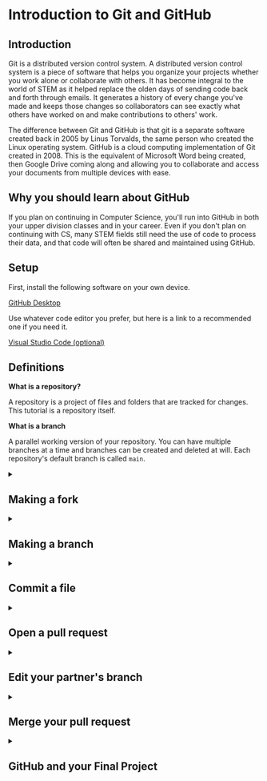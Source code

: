 # Introduction to Git and GitHub

## Introduction

Git is a distributed version control system. A distributed version control system is a piece of software that helps you organize your projects whether you work alone or collaborate with others. It has become integral to the world of STEM as it helped replace the olden days of sending code back and forth through emails. It generates a history of every change you've made and keeps those changes so collaborators can see exactly what others have worked on and make contributions to others' work.

The difference between Git and GitHub is that git is a separate software created back in 2005 by Linus Torvalds, the same person who created the Linux operating system. GitHub is a cloud computing implementation of Git created in 2008. This is the equivalent of Microsoft Word being created, then Google Drive coming along and allowing you to collaborate and access your documents from multiple devices with ease.

## Why you should learn about GitHub

If you plan on continuing in Computer Science, you'll run into GitHub in both your upper division classes and in your career. Even if you don't plan on continuing with CS, many STEM fields still need the use of code to process their data, and that code will often be shared and maintained using GitHub.

## Setup

First, install the following software on your own device.

[GitHub Desktop](https://desktop.github.com/)


Use whatever code editor you prefer, but here is a link to a recommended one if you need it.

[Visual Studio Code (optional)](https://code.visualstudio.com/)

## Definitions

**What is a repository?**

A repository is a project of files and folders that are tracked for changes. This tutorial is a repository itself.

**What is a branch**

A parallel working version of your repository. You can have multiple branches at a time and branches can be created and deleted at will. Each repository's default branch is called `main`.

<details>
<summary><h2>Making a fork</h2></summary>

You'll be working with a lab partner, so the next step only needs to be done by one person.

1. At the top right of the repository webpage, click the button labeled **Fork**. This makes a copy of the entire repository and moves it to your account so you can make whatever changes you want.

![Screenshot of the "Watch", "Fork", and "Star" buttons on GitHub](images/fork.png)

2. In the next screen, change the name to `introduction-to-github-first-partner-first-name-last-initial-second-partner-first-name-last-initial`. For example, `introduction-to-github-john-a-kyle-d`.

3. Ensure **Copy the main branch only** is checked, then click **Create fork**.

4. Wait about 30 seconds for GitHub to finish forking the repository, then refresh the page. You can continue the lab from this repository.

5. In this new repository, select the Settings tab near the top right, then click Collaborators on the left. Add your professor, **srussell@elcamino.edu**, and your lab partner.

</details>

<details>
<summary><h2>Making a branch</h2></summary>

Making a new branch allows you to make changes to the repository without affecting other aspects of the project. That means people can upload different changes to a project without conflicting with other's work.

Each lab partner will have to do this next section on their own

1. At the top left of the page, click the button that says **main**

![Screenshot of the "default branch" button. It shows "main" because the current default branch is "main"](images/main-branch.png)

2. Enter the name for the branch following the following naming convention, `first-name-last-initial-branch`. For example, `john-a-branch`. Then click **Create branch:**.

![Screenshot after clicking the "default branch" button](images/new-branch.png)

</details>

<details>
<summary><h2>Commit a file</h2></summary>

A commit is a group of edits you've made to files and folders. 

1. Open up GitHub Desktop. At the top right of the screen, click **File** -> **Options**. Login to your GitHub account from this screen.

2. Go back to the repository in your web browser. Click the green button near the top of the repository that says **Code**. Click the button next to the link to copy the link.

![Screenshot after clicking the green clone button](images/clone.png)

3. In GitHub Desktop, click **Clone a repository from the internet**. You should see the repository you forked in the previous step. Select that repository and click **clone**.

4. At the top, open the drop down menu titled **main branch** and select the branch you created earlier in this lab. 

5. Use whatever text editor to open up the folder that's been downloaded. If you already have Visual Studio Code installed, you can click **Open in Visual Studio Code**.

6. Create a new file named `hello-world-first-name-last-initial.c` ie `hello-world-john-a.c` with the following code:

```cpp
#include <iostream>

int main() {
    std::cout << "Hello World!";
    return 0;
}
```

7. In GitHub desktop, you'll see your new file pop up on the left with the lines you added in the middle. At the bottom right, fill in the top text box to say **Added hello world**. Click the green button labeled **Commit** in the bottom left.

8. At the top of the screen, click **Fetch Origin**, then after a second, **Push Origin**. After that you can view the repository in your web browser and you should see your new file inside the branch you created. 

**Push and Pull**

Imagine you are pushing your 'block' of code to the repository. That is the same as uploading your changes. The same concept works the other way. When someone has made changes to the repository that you have not yet seen, you download, or **pull** those changes.
</details>

<details>
<summary><h2>Open a pull request</h2></summary>

Pull requests, or PRs, are used to combine branches either from the same repository or a different one. Instead of heading straight to making a commit, a pull request can be used to propose a change. Someone else can then look over your proposal before approving it and adding your change to the target branch.

In this lab, both you and your partner will make a pull request (to your _personal_ fork). You will then merge your branches (using the pull request) into to the `main` branch. 

1. After you've made your commit, you'll notice a message notifying that you can compare and make a pull request. You can either click that message, or access the pull request tab at the top of the repository page. If you choose the message, you can skip to step 5.

2. From the Pull requests tab, click **New pull request**. Make sure the `main` branch is selected from the **base:** dropdown menu.

3. In the **base repository:** dropdown, select your personal fork (_not_ `naridad/introduction-to-github-lab`)

4. In the **compare:** dropdown, select the branch you made previously.

5. Click **Create pull request**.

6. Provide a title and description. You can include info about the new branch and file that you created.

7. Click **Create pull request**.

**Background to a pull request**

The conceptual understanding of a pull request is that you propose a change and request that someone else pulls your changes into the repository. A pull request is often used when working on projects you do not have direct permissions to edit. You can contribute to other people's projects using a pull request.
</details>

<details>
<summary><h2>Edit your partner's branch</h2></summary>

Here is where the collaboration that GitHub features comes in.

1. Back in GitHub Desktop, you'll still currently be in your own branch. Click the branch dropdown menu and select your partner's branch.

![Screenshot of the "current branch" in the GitHub desktop UI](images/branch-dropdown-menu.png)

2. Open up your partner's file that they made and edit to contain the following:

```cpp
using namespace std;
#include <iostream>

int main() {
    cout << "Hello World!";
    return 0;
}
```

3. Following the steps from how to commit a file, save your changes and push this change to your partner's branch

</details>


<details>
<summary><h2>Merge your pull request</h2></summary>

Now that both of you have created a pull request, you can both view each other's new branch and file. Merging a pull request is the act of combining two different branches into one, the two branches you proposed in your pull request.

1. Navigate to the **Pull request** tab and find your pull request.

2. Click **Merge pull request**, then **Confirm merge**.

3. After your branch has been merged, all the changes from that branch will now appear on the `main` branch. You don't need that branch anymore and you can now delete it


And that's it! To turn in this lab, **submit** the link to your repository through **Canvas** and make sure the professor's email has been added as a collaborator.

Since you'll be using GitHub for your final project, you can always look back to this lab to refresh yourself on how some steps work.

The last section will show you how to use what you learned with your final project

</details>

<details>
<summary><h2>GitHub and your Final Project</h2></summary>
Since your final project will be done with a partner, GitHub is a perfect tool to use to collaborate. Refer back here when starting your project.

<h2>.gitignore</h2>
Only one group member needs to do the next section. The other group member will clone the repository later.

.gitignore is a file that can be used to ignore certain files inside a repository folder. This means you can have notes and other personal files inside the same folder as the repository folder without sharing them with others.

This is especially useful for programmers and object files. Since you'll be compiling your project everytime you make a change, you'll be creating new object files that your partner doesn't actually need. 

After you extracted your IceMan project, go inside the IceMan folder that contains all of the header and cpp files. From here, make a file called `.gitignore`. The period at the front of the file name is important. Inside, put this text.

```
*
.gitignore
!IceMan
!IceMan/Actor.h
!IceMan/Actor.cpp
!IceMan/StudentWorld.h
!IceMan/StudentWorld.cpp
```

Each line here is a file or folder that git will ignore when scanning your folder for any changes. This means that the only files you'll need to turn in will appear in the repository.

Since the project has so many files, it is easier to specify what git shouldn't ignore. The `*` tells git to ignore everything. Then the `!` in front of each file name tells git that it shouldn't ignore that file.

<h2>Creating your repository</h2>
Since the project files were given to you through a zip folder, you'll have to create your own repository. 

Back in GitHub Desktop, click the button at the top left labeled **Current repository**. Next, click **Add**, then **Create New Repository**

![Screenshot of after clicking the "Add" button](images/create-new-repository.png)

From this menu, fill in the Name with **IceMan-Project**. Choose the folder you put the project in, then click **Create repository**

![Screenshot of the "Create a new repository" UI](images/new-repository-menu.png)

This will create a new folder named IceMan-Project inside the folder specified. In the example, this will be inside the Documents folder. From here, move the .gitignore file, IceMan folder (containing cpp and h files) and the IceMan.sln file into this **IceMan-Project** folder.

In GitHub desktop, you should see these new files added. 

![Screenshot of all addes files in the GitHub Desktop UI](images/added-files.png)

Next, click **Publish repository**, then the button also titled **public repository**. Now you'll be able to see this repository attached to your account on GitHub.

On the bottom left of GitHub Desktop, fill in the 

![Screenshot of the "make a commit" section in the GitHub Desktop UI](images/initial-commit.png)

Then click **Commit to main**. At the top, click **Push origin**. If you see **Fetch origin**, click that, then it will say **Push origin**. After that, you'll see your work has been uploaded to GitHub.

Now, following the steps used in this lab, your lab partner can clone the repository. Your lab partner will also need to copy over the other files from the IceMan folder. After they have done that, you two can start working. 


</details>
